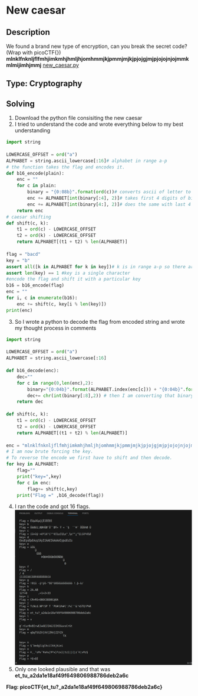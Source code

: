 # New caesar
## Description
We found a brand new type of encryption, can you break the secret code? (Wrap with picoCTF{}) **mlnklfnknljflfmhjimkmhjhmljhjomhmmjkjpmmjmjkjpjojgjmjpjojojnjojmmkmlmijimhjmmj** [new_caesar.py](https://mercury.picoctf.net/static/b82dc751249b75b2509315c59f8200c7/new_caesar.py)
## Type: Cryptography
## Solving
1) Download the python file consisiting the new caesar
2) I tried to understand the code and wrote everything below to my best understanding

```py
import string

LOWERCASE_OFFSET = ord("a")
ALPHABET = string.ascii_lowercase[:16]# alphabet in range a-p
# the function takes the flag and encodes it.
def b16_encode(plain):
	enc = ""
	for c in plain:
		binary = "{0:08b}".format(ord(c))# converts ascii of letter to binary in 8 digits
		enc += ALPHABET[int(binary[:4], 2)]# takes first 4 digits of binary then converts it into int and uses it as an index for ALPHABET array and concats ALPHABET[number] to enc
		enc += ALPHABET[int(binary[4:], 2)]# does the same with last 4 binary digits
	return enc
# caesar shifting
def shift(c, k):
	t1 = ord(c) - LOWERCASE_OFFSET
	t2 = ord(k) - LOWERCASE_OFFSET
	return ALPHABET[(t1 + t2) % len(ALPHABET)]

flag = "bacd"
key = "b"
assert all([k in ALPHABET for k in key])# k is in range a-p so there are 16 keys only
assert len(key) == 1 #key is a single character
#encode the flag and shift it with a particular key
b16 = b16_encode(flag)
enc = ""
for i, c in enumerate(b16):
	enc += shift(c, key[i % len(key)])
print(enc)

```
3) So I wrote a python to decode the flag from encoded string and wrote my thought process in comments
```py
import string

LOWERCASE_OFFSET = ord("a")
ALPHABET = string.ascii_lowercase[:16]

def b16_decode(enc):
    dec=""
    for c in range(0,len(enc),2):
        binary="{0:04b}".format(ALPHABET.index(enc[c])) + "{0:04b}".format(ALPHABET.index(enc[c+1])) # i am taking the first letter and finding its index wrt ALPHABET and converting it into 4 digit binary and repeating it for second letter and then concatting it to make 8 digit binary.
        dec+= chr(int(binary[:8],2)) # then I am converting that binary to decimal and converting it into char with corresponding ASCII value and concatting it to dec.
    return dec

def shift(c, k):
	t1 = ord(c) - LOWERCASE_OFFSET
	t2 = ord(k) - LOWERCASE_OFFSET
	return ALPHABET[(t1 + t2) % len(ALPHABET)]

enc = "mlnklfnknljflfmhjimkmhjhmljhjomhmmjkjpmmjmjkjpjojgjmjpjojojnjojmmkmlmijimhjmmj"
# I am now brute forcing the key.
# To reverse the encode we first have to shift and then decode.
for key in ALPHABET:
    flag=""
    print("key=",key)
    for c in enc:
        flag+= shift(c,key)
    print("Flag =" ,b16_decode(flag))

```
4) I ran the code and got 16 flags.
![](/Cryptography/New_caesar/New_caesar_resources/Screenshot%20from%202023-11-11%2002-17-15.png)
5) Only one looked plausible and that was **et_tu_a2da1e18af49f649806988786deb2a6c**

**Flag: picoCTF{et_tu?_a2da1e18af49f649806988786deb2a6c}**
